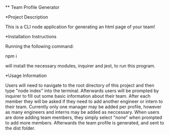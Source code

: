 ** Team Profile Generator

*Project Description

This is a CLI node application for generating an html page of your team!

*Installation Instructions

Running the following command:

npm i

will install the necessary modules, inquirer and jest, to run this program.

*Usage Information

Users will need to navigate to the root directory of this project and then type "node index" into the terminal.
Afterwards users will be prompted by inquirer to fill out some basic information about their team.
After each member they will be asked if they need to add another engineer or intern to their team. 
Currently only one manager may be added per profile, however as many engineers and interns may be added as neccessary.
When users are done adding team members, they simply select "none" when prompted to add more members.
Afterwards the team profile is generated, and sent to the dist folder.

[](assets%5CteamProfileGeneratorPreview.webm)

[](assets%5CteamProfileGeneratorTestPass.webm)